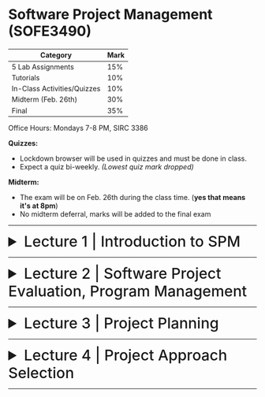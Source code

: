 # Software Project Management (SOFE3490)

| Category                     | Mark   |
|------------------------------|--------|
| 5 Lab Assignments            | 15%    |
| Tutorials                    | 10%    |
| In-Class Activities/Quizzes  | 10%    |
| Midterm (Feb. 26th)          | 30%    |
| Final                        | 35%    |

Office Hours: Mondays 7-8 PM, SIRC 3386


**Quizzes:**
- Lockdown browser will be used in quizzes and must be done in class. 
- Expect a quiz bi-weekly. *(Lowest quiz mark dropped)*

**Midterm:**
- The exam will be on Feb. 26th during the class time. (**yes that means it's at 8pm**)
- No midterm deferral, marks will be added to the final exam

---

<details>
  <summary style="font-size: 30px; font-weight: 500; cursor: pointer;">Lecture 1 | Introduction to SPM</summary>
  
  # Outline:
*What is software project management?* Is it really different from *ordinary* project management?

*How do you know when a project has been successful?* E.g., do the expectations of the customer/client match those of the developers?

# Why is project management important?

Large amounts of money are spent on Info & Comms. Technology (ICT).

- Projects often fail; Standish Group claim only a third of ICT projects are successful. 82% were late and 43% exceeded their budget.
- Poor project management is a major factor in these failures.

# What is a project?

The definition can vary, but its most important aspects are its *planning* and *size*.

To compare:

Jobs – repetition of very well-defined and well understood tasks with very little uncertainty
Exploration – e.g. finding a cure for cancer: the outcome is very uncertain

Projects lie in the middle between a job and exploration.

A task is more 'project-like' if it is:
- Non-routine
- Planned
- Aiming at a specific target
- Carried out for a customer
- Carried out by a temporary work group
- Involving several specialisms
- Made up of several different phases
- Constrained by time and resources
- Large and/or complex

## Exercise 1.1
Which of the following is a project, a routine, or an exploration:
<details>
  <summary>Producing an edition of a newspaper</summary>
routine
</details>

<details>
  <summary>Building the channel tunnel.</summary>
project
</details>

<details>
  <summary>Getting Married</summary>
project</details>

<details>
  <summary>A research project into what makes a good human-computer interface.</summary>
exploration
</details>

<details>
  <summary>An investigation into the reason why a user has a problem with a computer system.</summary>
project
</details>

<details>
  <summary>A programming assignment for a second year computing student.</summary>
project
</details>

<details>
  <summary>Writing an operating system for a new computer</summary>
exploration
</details>

<details>
  <summary>Installing a new version of a word processing application in an organization</summary>
routine
</details>

Invisibility, Complexity, Conformity (compliance w/ standards, rules, or laws), and Flexibility make software more problematic to build than other engineered artefacts.

Projects can be

- **In-house:** clients & employers are employed by same organization
- **Out-sourced:** clients & employers are employed by different organizations

"Project manager" could be:
- a ‘contract manager’ in the client organization
- a technical project manager in the supplier/services organization

### Activities covered by project management
Feasibility study
- Is project technically feasible and worthwhile from a business point of view?

Planning
- Only done if project is feasible

Execution
- Implement plan, but plan may be changed as we go along

## The software development life-cycle
![spm1](../static/SPM_1.png)

# Plans, methods & methodologies
![spm2](../static/SPM_2.png)

### Some ways of categorizing projects
Distinguishing different types of project is important, as different types of task need different project approaches e.g.

- **Voluntary** systems (such as computer games) versus **compulsory** systems e.g. the order processing system in an organization
- **Information** systems versus **embedded** systems
- **Objective-based** versus **product-based**


## Objective vs. Product-Driven

Consider the following scenarios:
- Is implementing a new pay-roll system an objective or product-driven project?
- Implementing a new iPhone app?
- Switching a database from DB2 to Oracle?


## Embedded Systems

It includes:
- ATM software
- Car climate control
- Car airbag, ABS, and cruise control systems


# Stakeholders

The people who have a stake or interest in the project, and can include _clients_ or _developers._ These include:

- Internal project members
- Organization members unrelated to project
- Outside of organization

Different stakeholders may have different objectives; must define common project objectives.

![spm3](../static/SPM_3.png)

![spm4](../static/SPM_4.png)

# Setting Objectives

Answering the question: "What do we have to do to have a success?"
- Need for a **project authority**
  - Sets the project scope
  - Allocates/approves costs
- Could be one person - _**or**_ a group
  - Project Board
  - Project Management Board
  - Steering committee
 
## Objectives

Informally, the objective of a project can be defined by completing the following statement:

_"The project will be regarded as a success if..."_

Rather like _post-conditions_ for the project

Focus on **what** will be put in place, **rather than how** activities will be carried out

### S.M.A.R.T.

S – Specific: project is concrete and well-defined

M – Measurable: satisfaction of the objective can be objectively judged

A – Achievable: it is within the power of the individual or group concerned to meet the target

R – Relevant: the objective must be relevant to the true purpose of the project

T – Time-constrained: there is a defined point in time by which the objective should be achieved

![spm5](../static/SPM_5.png)

### Goals/Sub-objectives

Steps along the way to reach an objective. Informally, the following statement can be used to define a goal:

"To reach objective X, the following must be in place:

Goal A,

Goal B,

Goal C, etc..."

A goal is often attributed to an individual, who may have the power to complete the goal, but not the objective itself necessarily. For example:

- _Overall objective_ – user satisfaction with software product
- _Analyst goal_ – accurate requirements
- _Developer goal_ – reliable software

# Measures of effectiveness

**How do we know that the goal or objective has been achieved?**

By a practical test, that can be objectively assessed.
e.g. for user satisfaction with software product:
- Repeat business – they buy further products from us
- Number of complaints – if low, etc.

![spm6](../static/SPM_6.png)

![spm7](../static/SPM_7.png)

# Other success criteria


</details>



---

<details>
  <summary style="font-size: 30px; font-weight: 500; cursor: pointer;">Lecture 2 | Software Project Evaluation, Program Management</summary>

</details>

---

<details>
  <summary style="font-size: 30px; font-weight: 500; cursor: pointer;">Lecture 3 | Project Planning</summary>

</details>

---

<details>
  <summary style="font-size: 30px; font-weight: 500; cursor: pointer;">Lecture 4 | Project Approach Selection</summary>

</details>

---
